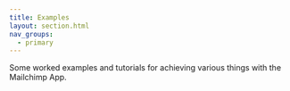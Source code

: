 ```yaml
---
title: Examples
layout: section.html
nav_groups:
  - primary
---
```


Some worked examples and tutorials for achieving various things with the Mailchimp App.
